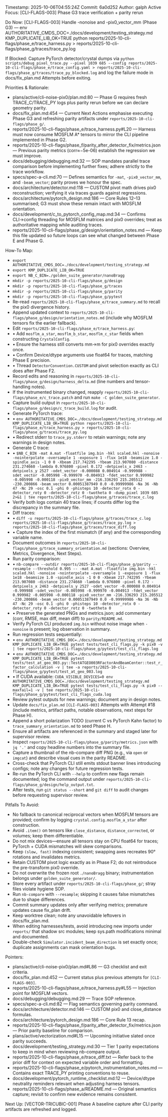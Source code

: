Timestamp: 2025-10-06T04:55:24Z
Commit: 6a0d252
Author: galph
Active Focus: [CLI-FLAGS-003] Phase G3 trace verification + parity rerun

Do Now: [CLI-FLAGS-003] Handle -nonoise and -pix0_vector_mm (Phase G3) — env AUTHORITATIVE_CMDS_DOC=./docs/development/testing_strategy.md KMP_DUPLICATE_LIB_OK=TRUE python reports/2025-10-cli-flags/phase_e/trace_harness.py > reports/2025-10-cli-flags/phase_g/traces/trace_py.log

If Blocked: Capture PyTorch detector/crystal dumps via `python scripts/debug_pixel_trace.py --pixel 1039 685 --config reports/2025-10-cli-flags/phase_e/trace_config.yaml > reports/2025-10-cli-flags/phase_g/traces/trace_py_blocked.log` and log the failure mode in docs/fix_plan.md Attempts before exiting.

Priorities & Rationale:
- plans/active/cli-noise-pix0/plan.md:80 — Phase G requires fresh TRACE_C/TRACE_PY logs plus parity rerun before we can declare geometry parity.
- docs/fix_plan.md:454 — Current Next Actions emphasise executing Phase G3 and refreshing parity artifacts under `reports/2025-10-cli-flags/phase_g/`.
- reports/2025-10-cli-flags/phase_e/trace_harness.py#L20 — Harness must now consume MOSFLM A* tensors to mirror the CLI pipeline implemented in Phase G2.
- reports/2025-10-cli-flags/phase_f/parity_after_detector_fix/metrics.json — Previous parity metrics (corr≈−5e-06) establish the regression we must improve.
- docs/debugging/debugging.md:32 — SOP mandates parallel trace comparison before implementing further fixes; adhere strictly to the trace workflow.
- specs/spec-a-cli.md:70 — Defines semantics for `-mat`, `-pix0_vector_mm`, and `-beam_vector`; parity proves we honour the spec.
- docs/architecture/detector.md:118 — CUSTOM pivot math drives pix0 reconstruction; verifying it via traces guards against regressions.
- docs/architecture/pytorch_design.md:186 — Core Rules 12–13 summarised; G3 must show these remain intact with MOSFLM orientation.
- docs/development/c_to_pytorch_config_map.md:34 — Confirms CLI→config threading for MOSFLM matrices and pix0 overrides; treat as authoritative mapping while auditing traces.
- reports/2025-10-cli-flags/phase_g/design/orientation_notes.md — Keep this file updated so future loops can see what changed between Phase E and Phase G.

How-To Map:
- `export AUTHORITATIVE_CMDS_DOC=./docs/development/testing_strategy.md`
- `export KMP_DUPLICATE_LIB_OK=TRUE`
- `export NB_C_BIN=./golden_suite_generator/nanoBragg`
- `mkdir -p reports/2025-10-cli-flags/phase_g/design`
- `mkdir -p reports/2025-10-cli-flags/phase_g/traces`
- `mkdir -p reports/2025-10-cli-flags/phase_g/parity`
- `mkdir -p reports/2025-10-cli-flags/phase_g/pytest`
- Re-read `reports/2025-10-cli-flags/phase_e/trace_summary.md` to recall the pix0 divergence history.
- Append updated context to `reports/2025-10-cli-flags/phase_g/design/orientation_notes.md` (include why MOSFLM tensors fix the earlier fallback).
- Edit `reports/2025-10-cli-flags/phase_e/trace_harness.py`:
-  • Add `mosflm_a_star`, `mosflm_b_star`, `mosflm_c_star` fields when constructing `CrystalConfig`.
-  • Ensure the harness still converts mm→m for pix0 overrides exactly once.
-  • Confirm Device/dtype arguments use float64 for traces, matching Phase E precision.
-  • Thread `DetectorConvention.CUSTOM` and pivot selection exactly as CLI does after Phase F2.
- Record edits and reasoning in `reports/2025-10-cli-flags/phase_g/design/harness_delta.md` (line numbers and tensor-handling notes).
- If the instrumented binary changed, reapply `reports/2025-10-cli-flags/phase_e/c_trace.patch` and run `make -C golden_suite_generator`.
- Capture build output in `reports/2025-10-cli-flags/phase_g/design/c_trace_build.log` for audit.
- Generate PyTorch trace:
-  • `env AUTHORITATIVE_CMDS_DOC=./docs/development/testing_strategy.md KMP_DUPLICATE_LIB_OK=TRUE python reports/2025-10-cli-flags/phase_e/trace_harness.py > reports/2025-10-cli-flags/phase_g/traces/trace_py.log`
-  • Redirect stderr to `trace_py.stderr` to retain warnings; note any warnings in design notes.
- Generate C trace:
-  • `$NB_C_BIN -mat A.mat -floatfile img.bin -hkl scaled.hkl -nonoise -nointerpolate -oversample 1 -exposure 1 -flux 1e18 -beamsize 1.0 -spindle_axis -1 0 0 -Xbeam 217.742295 -Ybeam 213.907080 -distance 231.274660 -lambda 0.976800 -pixel 0.172 -detpixels_x 2463 -detpixels_y 2527 -odet_vector -0.000088 0.004914 -0.999988 -sdet_vector -0.005998 -0.999970 -0.004913 -fdet_vector 0.999982 -0.005998 -0.000118 -pix0_vector_mm -216.336293 215.205512 -230.200866 -beam_vector 0.00051387949 0.0 -0.99999986 -Na 36 -Nb 47 -Nc 29 -osc 0.1 -phi 0 -phisteps 10 -detector_rotx 0 -detector_roty 0 -detector_rotz 0 -twotheta 0 -dump_pixel 1039 685 2>&1 | tee reports/2025-10-cli-flags/phase_g/traces/trace_c.log`
- Verify both logs contain 40 trace lines; if counts differ log the discrepancy in the summary file.
- Diff traces:
-  • `diff -u reports/2025-10-cli-flags/phase_g/traces/trace_c.log reports/2025-10-cli-flags/phase_g/traces/trace_py.log > reports/2025-10-cli-flags/phase_g/traces/trace_diff.log`
-  • Capture the index of the first mismatch (if any) and the corresponding variable name.
- Document outcomes in `reports/2025-10-cli-flags/phase_g/trace_summary_orientation.md` (sections: Overview, Metrics, Divergence, Next Steps).
- Run parity comparison:
-  • `nb-compare --outdir reports/2025-10-cli-flags/phase_g/parity --resample --threshold 0.995 -- -mat A.mat -floatfile img.bin -hkl scaled.hkl -nonoise -nointerpolate -oversample 1 -exposure 1 -flux 1e18 -beamsize 1.0 -spindle_axis -1 0 0 -Xbeam 217.742295 -Ybeam 213.907080 -distance 231.274660 -lambda 0.976800 -pixel 0.172 -detpixels_x 2463 -detpixels_y 2527 -odet_vector -0.000088 0.004914 -0.999988 -sdet_vector -0.005998 -0.999970 -0.004913 -fdet_vector 0.999982 -0.005998 -0.000118 -pix0_vector_mm -216.336293 215.205512 -230.200866 -beam_vector 0.00051387949 0.0 -0.99999986 -Na 36 -Nb 47 -Nc 29 -osc 0.1 -phi 0 -phisteps 10 -detector_rotx 0 -detector_roty 0 -detector_rotz 0 -twotheta 0`
-  • Preserve the generated PNGs and metrics.json; add commentary (corr, RMSE, max diff, mean diff) to `parity/README.md`.
- Verify PyTorch CLI produced `img.bin` without noise image when `-nonoise` is present; log observation in summary.
- Run regression tests sequentially:
-  • `env AUTHORITATIVE_CMDS_DOC=./docs/development/testing_strategy.md KMP_DUPLICATE_LIB_OK=TRUE pytest tests/test_cli_flags.py -k pix0 -v | tee reports/2025-10-cli-flags/phase_g/pytest/test_cli_flags.log`
-  • `env AUTHORITATIVE_CMDS_DOC=./docs/development/testing_strategy.md KMP_DUPLICATE_LIB_OK=TRUE pytest tests/test_at_geo_003.py::TestATGEO003RFactorAndBeamCenter::test_r_factor_calculation -v | tee -a reports/2025-10-cli-flags/phase_g/pytest/test_at_geo_003.log`
-  • If CUDA available: `CUDA_VISIBLE_DEVICES=0 env AUTHORITATIVE_CMDS_DOC=./docs/development/testing_strategy.md KMP_DUPLICATE_LIB_OK=TRUE pytest tests/test_cli_flags.py -k pix0 --maxfail=1 -v | tee reports/2025-10-cli-flags/phase_g/pytest/test_cli_flags_cuda.log`
- Review pytest outputs for new warnings; document any in design notes.
- Update `docs/fix_plan.md` `[CLI-FLAGS-003]` Attempts with Attempt #18 (include metrics, artifact paths, notable observations, next steps for Phase H).
- Append a short polarization TODO (current C vs PyTorch Kahn factor) to `trace_summary_orientation.md` to seed Phase H.
- Ensure all artifacts are referenced in the summary and staged later for supervisor review.
- Inspect `reports/2025-10-cli-flags/phase_g/parity/metrics.json` with `jq '.'` and copy headline numbers into the summary file.
- Capture a thumbnail of the nb-compare diff PNG (e.g., via `open` or `imgcat`) and describe visual cues in the parity README.
- Cross-check that PyTorch CLI still emits stdout banner lines introducing configs; note any changes for future regression tests.
- Re-run the PyTorch CLI with `--help` to confirm new flags remain documented; log the command output under `reports/2025-10-cli-flags/phase_g/design/help_output.txt`.
- After tests, run `git status --short` and `git diff` to audit changes before requesting supervisor review.

Pitfalls To Avoid:
- No fallback to canonical reciprocal vectors when MOSFLM tensors are provided; confirm by logging `crystal.config.mosflm_a_star` after construction.
- Avoid `.item()` on tensors like `close_distance`, `distance_corrected`, or volumes; keep them differentiable.
- Do not mix devices—ensure all tensors stay on CPU float64 for traces; PyTorch + CUDA mismatches will skew comparisons.
- Keep `(slow, fast)` indexing consistent; swapping axes recreates 90° rotations and invalidates metrics.
- Retain CUSTOM pivot logic exactly as in Phase F2; do not reintroduce the pre-transform pix0 override.
- Do not overwrite the frozen root `./nanoBragg` binary; instrumentation belongs under `golden_suite_generator/`.
- Store every artifact under `reports/2025-10-cli-flags/phase_g/`; stray files violate hygiene SOP.
- Run `nb-compare` with `--resample`; skipping it causes false mismatches due to shape differences.
- Commit summary updates only after verifying metrics; premature updates cause fix_plan drift.
- Keep worktree clean; note any unavoidable leftovers in docs/fix_plan.md.
- When editing harnesses/tests, avoid introducing new imports under `reports/` that shadow src modules; keep sys.path modifications minimal and documented.
- Double-check `Simulator.incident_beam_direction` is set exactly once; duplicate assignments can mask orientation bugs.

Pointers:
- plans/active/cli-noise-pix0/plan.md#L86 — G3 checklist and exit criteria.
- docs/fix_plan.md:452 — Current status plus previous attempts for `[CLI-FLAGS-003]`.
- reports/2025-10-cli-flags/phase_e/trace_harness.py#L55 — Injection point for MOSFLM vectors.
- docs/debugging/debugging.md:29 — Trace SOP reference.
- specs/spec-a-cli.md:82 — Flag semantics governing parity command.
- docs/architecture/detector.md:146 — CUSTOM pix0 and close_distance formulas.
- docs/architecture/pytorch_design.md:186 — Core Rule 13 recap.
- reports/2025-10-cli-flags/phase_f/parity_after_detector_fix/metrics.json — Prior parity baseline for comparison.
- plans/active/vectorization.md#L15 — Upcoming initiative slated once parity succeeds.
- docs/development/testing_strategy.md:30 — Tier 1 parity expectations to keep in mind when reviewing nb-compare output.
- reports/2025-10-cli-flags/phase_e/trace_diff.txt — Refer back to the prior diff for context on expected variable order and formatting.
- reports/2025-10-cli-flags/phase_e/pytorch_instrumentation_notes.md — Contains exact TRACE_PY printing conventions to reuse.
- docs/development/pytorch_runtime_checklist.md:12 — Device/dtype neutrality reminders relevant when adjusting harness tensors.
- reports/2025-10-cli-flags/phase_a/README.md — Original semantics capture; revisit to confirm new evidence remains consistent.

Next Up: [VECTOR-TRICUBIC-001] Phase A baseline capture after CLI parity artifacts are refreshed and logged.
